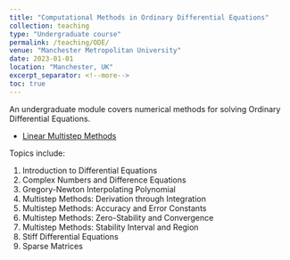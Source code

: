 ```yaml
---
title: "Computational Methods in Ordinary Differential Equations"
collection: teaching
type: "Undergraduate course"
permalink: /teaching/ODE/
venue: "Manchester Metropolitan University"
date: 2023-01-01
location: "Manchester, UK"
excerpt_separator: <!--more-->
toc: true
---
```


An undergraduate module covers numerical methods for solving Ordinary Differential Equations. 

- <a href="https://zhihuammu.github.io/ODE-book/" target="_blank">Linear Multistep Methods</a>


<!--more-->


Topics include: 

1. Introduction to Differential Equations
2. Complex Numbers and Difference Equations
3. Gregory-Newton Interpolating Polynomial
4. Multistep Methods: Derivation through Integration
5. Multistep Methods: Accuracy and Error Constants
6. Multistep Methods: Zero-Stability and Convergence
7. Multistep Methods: Stability Interval and Region
8. Stiff Differential Equations
9. Sparse Matrices